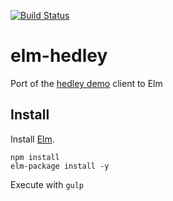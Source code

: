 [![Build Status](https://travis-ci.org/Gizra/elm-hedley.svg?branch=master)](https://travis-ci.org/Gizra/elm-hedley)

# elm-hedley

Port of the [hedley demo](http://hedley-demo.gizra.com/) client to Elm

## Install

Install [Elm](http://elm-lang.org/install).

```
npm install
elm-package install -y
```

Execute with `gulp`

